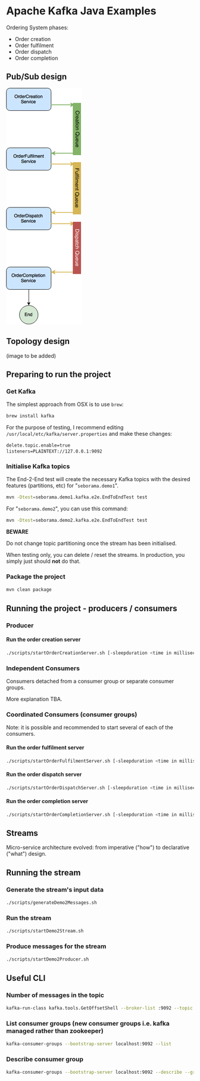 # Apache Kafka Java Examples

Ordering System phases:

  - Order creation
  - Order fulfilment
  - Order dispatch
  - Order completion

## Pub/Sub design

![Image of Ordering System](https://raw.githubusercontent.com/seborama/demo1-kafka/master/docs/Kafka%20Demo1%20-%20Producer%20Consumer%20Architecture.png)

## Topology design

(image to be added)

## Preparing to run the project

### Get Kafka

The simplest approach from OSX is to use `brew`:

```bash
brew install kafka
```

For the purpose of testing, I recommend editing `/usr/local/etc/kafka/server.properties` and make these changes:

```
delete.topic.enable=true
listeners=PLAINTEXT://127.0.0.1:9092
```

### Initialise Kafka topics

The End-2-End test will create the necessary Kafka topics with the desired features (partitions, etc) for "`seborama.demo1`".

```bash
mvn -Dtest=seborama.demo1.kafka.e2e.EndToEndTest test
```

For "`seborama.demo2`", you can use this command:

```bash
mvn -Dtest=seborama.demo2.kafka.e2e.EndToEndTest test
```

**BEWARE**

Do not change topic partitioning once the stream has been initialised.

When testing only, you can delete / reset the streams. In production, you simply just should **not** do that.

### Package the project

```bash
mvn clean package
```

## Running the project - producers / consumers

### Producer

#### Run the order creation server

```bash
./scripts/startOrderCreationServer.sh [-sleepduration <time in milliseconds>] [-numbermessages <number of messages>]
```

### Independent Consumers

Consumers detached from a consumer group or separate consumer groups.

More explanation TBA.

### Coordinated Consumers (consumer groups)

Note: it is possible and recommended to start several of each of the consumers.

#### Run the order fulfilment server

```bash
./scripts/startOrderFulfilmentServer.sh [-sleepduration <time in milliseconds>] [-numbermessages <number of messages>]
```

#### Run the order dispatch server

```bash
./scripts/startOrderDispatchServer.sh [-sleepduration <time in milliseconds>] [-numbermessages <number of messages>]
```

#### Run the order completion server

```bash
./scripts/startOrderCompletionServer.sh [-sleepduration <time in milliseconds>] [-numbermessages <number of messages>]
```

## Streams

Micro-service architecture evolved: from imperative ("how") to declarative ("what") design.

## Running the stream

### Generate the stream's input data

```bash
./scripts/generateDemo2Messages.sh
```

### Run the stream

```bash
./scripts/startDemo2Stream.sh
```

### Produce messages for the stream

```bash
./scripts/startDemo2Producer.sh
```

## Useful CLI

### Number of messages in the topic

```bash
kafka-run-class kafka.tools.GetOffsetShell --broker-list :9092 --topic OrderCreationTopic --time -1 --offsets 1 | awk -F  ":" '{sum += $3} END {print sum}'
```

### List consumer groups (new consumer groups i.e. kafka managed rather than zookeeper)

```bash
kafka-consumer-groups --bootstrap-server localhost:9092 --list
```

### Describe consumer group

```bash
kafka-consumer-groups --bootstrap-server localhost:9092 --describe --group order-fulfilment-group-1
```

